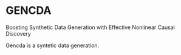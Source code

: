 # GENCDA
Boosting Synthetic Data Generation with Effective Nonlinear Causal Discovery

Gencda is a syntetic data generation. 
